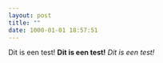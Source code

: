 ```yaml
---
layout: post
title: ""
date: 1000-01-01 18:57:51
---
```


Dit is een test!
**Dit is een test!**
*Dit is een test!*